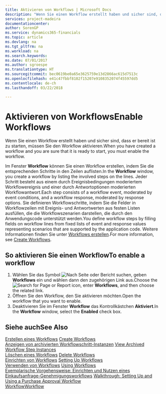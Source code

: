 ```yaml
---
title: Aktivieren von Workflows | Microsoft Docs
description: "Wenn Sie einen Workflow erstellt haben und sicher sind, dass er bereit ist zu starten, müssen Sie den Workflow aktivieren."
services: project-madeira
documentationcenter: 
author: SorenGP
ms.service: dynamics365-financials
ms.topic: article
ms.devlang: na
ms.tgt_pltfrm: na
ms.workload: na
ms.search.keywords: 
ms.date: 07/01/2017
ms.author: sgroespe
ms.translationtype: HT
ms.sourcegitcommit: bec0619be0a65e3625759e13d2866ac615d7513c
ms.openlocfilehash: e41c47fbbf8102f15207e9108352074f45597dd5
ms.contentlocale: de-ch
ms.lasthandoff: 03/22/2018

---
```

# <a name="enable-workflows"></a><span data-ttu-id="81038-103">Aktivieren von Workflows</span><span class="sxs-lookup"><span data-stu-id="81038-103">Enable Workflows</span></span>
<span data-ttu-id="81038-104">Wenn Sie einen Workflow erstellt haben und sicher sind, dass er bereit ist zu starten, müssen Sie den Workflow aktivieren.</span><span class="sxs-lookup"><span data-stu-id="81038-104">When you have created a workflow and you are sure that it is ready to start, you must enable the workflow.</span></span>  

 <span data-ttu-id="81038-105">Im Fenster **Workflow** können Sie einen Workflow erstellen, indem Sie die entsprechenden Schritte in den Zeilen auflisten.</span><span class="sxs-lookup"><span data-stu-id="81038-105">In the **Workflow** window, you create a workflow by listing the involved steps on the lines.</span></span> <span data-ttu-id="81038-106">Jeder Schritt besteht aus einem durch Ereignisbedingungen moderiertem Workflowereignis und einer durch Antwortoptionen moderierten Workflowantwort.</span><span class="sxs-lookup"><span data-stu-id="81038-106">Each step consists of a workflow event, moderated by event conditions, and a workflow response, moderated by response options.</span></span> <span data-ttu-id="81038-107">Sie definieren Workflowschritte, indem Sie die Felder in Workflowzeilen mit Ereignis- und Antwortwerten aus festen Listen ausfüllen, die die Workflowszenarien darstellen, die durch den Anwendungscode unterstützt werden.</span><span class="sxs-lookup"><span data-stu-id="81038-107">You define workflow steps by filling fields on workflow lines from fixed lists of event and response values representing scenarios that are supported by the application code.</span></span> <span data-ttu-id="81038-108">Weitere Informationen finden Sie unter [Workflows erstellen](across-how-to-create-workflows.md).</span><span class="sxs-lookup"><span data-stu-id="81038-108">For more information, see [Create Workflows](across-how-to-create-workflows.md).</span></span>  

## <a name="to-enable-a-workflow"></a><span data-ttu-id="81038-109">So aktivieren Sie einen Workflow</span><span class="sxs-lookup"><span data-stu-id="81038-109">To enable a workflow</span></span>  
1.  <span data-ttu-id="81038-110">Wählen Sie das Symbol ![Nach Seite oder Bericht suchen](media/ui-search/search_small.png "Symbol Nach Seite oder Bericht suchen"), geben **Workflows** ein und wählen dann den zugehörigen Link aus.</span><span class="sxs-lookup"><span data-stu-id="81038-110">Choose the ![Search for Page or Report](media/ui-search/search_small.png "Search for Page or Report icon") icon, enter **Workflows**, and then choose the related link.</span></span>  
2.  <span data-ttu-id="81038-111">Öffnen Sie den Workflow, den Sie aktivieren möchten.</span><span class="sxs-lookup"><span data-stu-id="81038-111">Open the workflow that you want to enable.</span></span>  
3.  <span data-ttu-id="81038-112">Deaktivieren Sie im Fenster **Workflow** das Kontrollkästchen **Aktiviert**.</span><span class="sxs-lookup"><span data-stu-id="81038-112">In the **Workflow** window, select the **Enabled** check box.</span></span>  

## <a name="see-also"></a><span data-ttu-id="81038-113">Siehe auch</span><span class="sxs-lookup"><span data-stu-id="81038-113">See Also</span></span>  
 <span data-ttu-id="81038-114">[Erstellen eines Workflows](across-how-to-create-workflows.md) </span><span class="sxs-lookup"><span data-stu-id="81038-114">[Create Workflows](across-how-to-create-workflows.md) </span></span>  
 <span data-ttu-id="81038-115">[Anzeigen von archivierten Workflowschritt-Instanzen](across-how-to-view-archived-workflow-step-instances.md) </span><span class="sxs-lookup"><span data-stu-id="81038-115">[View Archived Workflow Step Instances](across-how-to-view-archived-workflow-step-instances.md) </span></span>  
 <span data-ttu-id="81038-116">[Löschen eines Workflows](across-how-to-delete-workflows.md) </span><span class="sxs-lookup"><span data-stu-id="81038-116">[Delete Workflows](across-how-to-delete-workflows.md) </span></span>  
 <span data-ttu-id="81038-117">[Einrichten von Workflows](across-set-up-workflows.md) </span><span class="sxs-lookup"><span data-stu-id="81038-117">[Setting Up Workflows](across-set-up-workflows.md) </span></span>  
 <span data-ttu-id="81038-118">[Verwenden von Workflows](across-use-workflows.md) </span><span class="sxs-lookup"><span data-stu-id="81038-118">[Using Workflows](across-use-workflows.md) </span></span>  
 <span data-ttu-id="81038-119">[Exemplarische Vorgehensweise: Einrichten und Nutzen eines Einkaufsanfrage-Genehmigungsworkflows](walkthrough-setting-up-and-using-a-purchase-approval-workflow.md) </span><span class="sxs-lookup"><span data-stu-id="81038-119">[Walkthrough: Setting Up and Using a Purchase Approval Workflow](walkthrough-setting-up-and-using-a-purchase-approval-workflow.md) </span></span>  
 [<span data-ttu-id="81038-120">Workflow</span><span class="sxs-lookup"><span data-stu-id="81038-120">Workflow</span></span>](across-workflow.md)   

